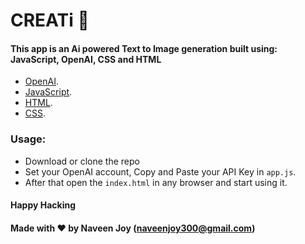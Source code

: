# CREATi 🚀

#### This app is an Ai powered Text to Image generation built using: JavaScript, OpenAI, CSS and HTML

- [OpenAI](https://platform.openai.com/docs/models).
- [JavaScript](https://www.javascript.com/).
- [HTML](https://html.com/).
- [CSS](https://www.css3.com/).

### Usage:
- Download or clone the repo
- Set your OpenAI account, Copy and Paste your API Key in `app.js`.
- After that open the `index.html` in any browser and start using it.

#### Happy Hacking
#### Made with ❤️ by Naveen Joy (naveenjoy300@gmail.com)
